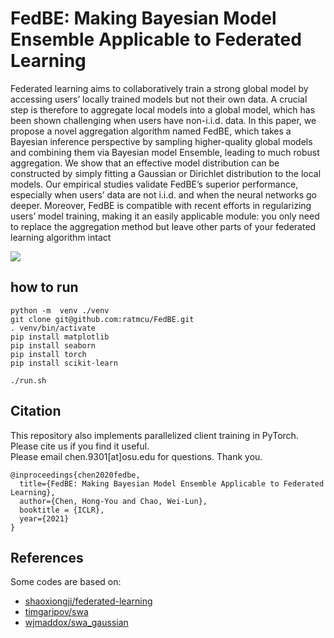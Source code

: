 # FedBE: Making Bayesian Model Ensemble Applicable to Federated Learning
Federated learning aims to collaboratively train a strong global model by accessing
users’ locally trained models but not their own data. A crucial step is therefore to
aggregate local models into a global model, which has been shown challenging
when users have non-i.i.d. data. In this paper, we propose a novel aggregation algorithm named FedBE, which takes a Bayesian inference perspective by sampling
higher-quality global models and combining them via Bayesian model Ensemble,
leading to much robust aggregation. We show that an effective model distribution
can be constructed by simply fitting a Gaussian or Dirichlet distribution to the local
models. Our empirical studies validate FedBE’s superior performance, especially
when users’ data are not i.i.d. and when the neural networks go deeper. Moreover,
FedBE is compatible with recent efforts in regularizing users’ model training,
making it an easily applicable module: you only need to replace the aggregation
method but leave other parts of your federated learning algorithm intact

![](fedbe.png)

## how to run
```
python -m  venv ./venv
git clone git@github.com:ratmcu/FedBE.git
. venv/bin/activate
pip install matplotlib
pip install seaborn
pip install torch
pip install scikit-learn
```

```
./run.sh
```

## Citation
This repository also implements parallelized client training in PyTorch. Please cite us if you find it useful.  
Please email chen.9301[at]osu.edu for questions. Thank you.
```
@inproceedings{chen2020fedbe,
  title={FedBE: Making Bayesian Model Ensemble Applicable to Federated Learning},
  author={Chen, Hong-You and Chao, Wei-Lun},
  booktitle = {ICLR},
  year={2021}
}
```

## References
Some codes are based on:  
* [shaoxiongji/federated-learning](https://github.com/shaoxiongji/federated-learning) 
* [timgaripov/swa](https://github.com/timgaripov/swa) 
* [wjmaddox/swa_gaussian](https://github.com/wjmaddox/swa_gaussian) 
